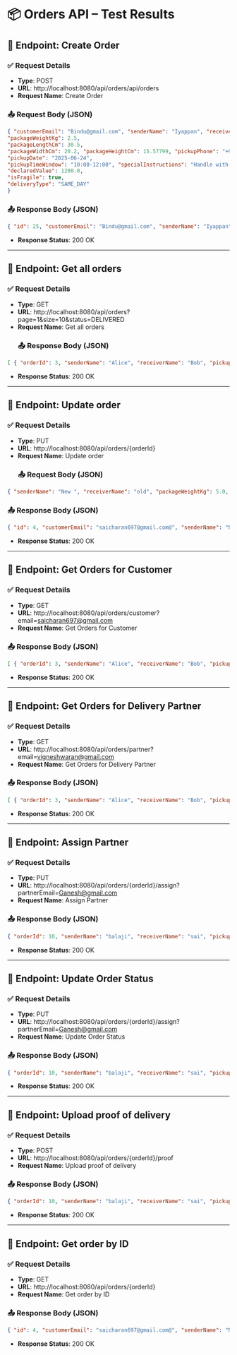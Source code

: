 # 📦 Orders API – Test Results

## 🔄 Endpoint: Create Order

### ✅ Request Details

- **Type**: POST
- **URL**: http://localhost:8080/api/orders/api/orders
- **Request Name**: Create Order

### 📤 Request Body (JSON)
```json
{ "customerEmail": "Bindu@gmail.com", "senderName": "Iyappan", "receiverName": "sai", "pickupAddress": "56, chennai, TN, 600001", "deliveryAddress": "80 subramaniya nagar St, karakudi,TN ,600002", "packageType": "ENVELOPE",
"packageWeightKg": 2.5,
"packageLengthCm": 30.5,
"packageWidthCm": 20.2, "packageHeightCm": 15.57799, "pickupPhone": "+91-9876543210", "deliveryPhone": "+91-9988776655",
"pickupDate": "2025-06-24",
"pickupTimeWindow": "10:00-12:00", "specialInstructions": "Handle with care", "paymentMode": "ONLINE",
"declaredValue": 1200.0,
"isFragile": true,
"deliveryType": "SAME_DAY"
}
```

### 📤 Response Body (JSON) 
```json
{ "id": 25, "customerEmail": "Bindu@gmail.com", "senderName": "Iyappan", "receiverName": "sai", "pickupAddress": "56, chennai, TN, 600001", "deliveryAddress": "80 subramaniya nagar St, karakudi,TN ,600002", "packageType": "ENVELOPE", "packageWeightKg": 2.5, "packageLengthCm": 30.5, "packageWidthCm": 20.2, "packageHeightCm": 15.58, "pickupPhone": "+91-9876543210", "deliveryPhone": "+91-9988776655", "pickupDate": "2025-06-24", "pickupTimeWindow": "10:00-12:00", "specialInstructions": "Handle with care", "paymentMode": "ONLINE", "declaredValue": 1200.0, "isFragile": true, "status": "PENDING", "deliveryType": "SAME_DAY", "invoiceStatus": null, "assignedPartnerEmail": null, "createdAt": "2025-08-17T15:22:17.8941381", "deliveryProofPath": null }
```
- **Response Status**: 200 OK
----
## 🔄 Endpoint: Get all orders

### ✅ Request Details

- **Type**: GET
- **URL**: http://localhost:8080/api/orders?page=1&size=10&status=DELIVERED
- **Request Name**: Get all orders
  ### 📤 Response Body (JSON) 
```json
[ { "orderId": 3, "senderName": "Alice", "receiverName": "Bob", "pickupAddress": "123 A St, City, State, ZIP", "deliveryAddress": "456 B St, City, State, ZIP", "paymentMode": "COD", "declaredValue": 0.0, "deliveryType": "EXPRESS", "status": "DELIVERED", "invoiceStatus": null }, { "orderId": 5, "senderName": "balaji", "receiverName": "sai", "pickupAddress": "56, chennai, TN, 600001", "deliveryAddress": "80 subramaniya nagar St, karakudi,TN ,600002", "paymentMode": "COD", "declaredValue": 1200.0, "deliveryType": "EXPRESS", "status": "DELIVERED", "invoiceStatus": null } ]
```
- **Response Status**: 200 OK
----
## 🔄 Endpoint: Update order

### ✅ Request Details

- **Type**: PUT
- **URL**: http://localhost:8080/api/orders/{orderId}
- **Request Name**: Update order
  ### 📤 Request Body (JSON)
```json
{ "senderName": "New ", "receiverName": "old", "packageWeightKg": 5.0, "packageHeightCm": 25.0, "isFragile": false }
```
 ### 📤 Response Body (JSON) 
```json
{ "id": 4, "customerEmail": "saicharan697@gmail.com@", "senderName": "New ", "receiverName": "old", "pickupAddress": "56, chennai, TN, 600001", "deliveryAddress": "80 subramaniya nagar St, karakudi,TN ,600002", "packageType": "ENVELOPE", "packageWeightKg": 5.0, "packageLengthCm": 30.0, "packageWidthCm": 20.0, "packageHeightCm": 25.0, "pickupPhone": "+91-9876543210", "deliveryPhone": "+91-9988776655", "pickupDate": "2025-06-24", "pickupTimeWindow": "10:00-12:00", "specialInstructions": "Handle with care", "paymentMode": "COD", "declaredValue": 1200.0, "isFragile": false, "status": "PENDING", "deliveryType": "EXPRESS", "invoiceStatus": null, "assignedPartnerEmail": null, "createdAt": "2025-06-29T14:28:23.550738", "deliveryProofPath": null }
```
- **Response Status**: 200 OK
- ----
## 🔄 Endpoint: Get Orders for Customer

### ✅ Request Details

- **Type**: GET
- **URL**:  http://localhost:8080/api/orders/customer?email=saicharan697@gmail.com
- **Request Name**: Get Orders for Customer

 ### 📤 Response Body (JSON) 
```json
[ { "orderId": 3, "senderName": "Alice", "receiverName": "Bob", "pickupAddress": "123 A St, City, State, ZIP", "deliveryAddress": "456 B St, City, State, ZIP", "paymentMode": "COD", "declaredValue": 0.0, "deliveryType": "EXPRESS", "status": "DELIVERED", "invoiceStatus": null }, { "orderId": 1, "senderName": "Alice", "receiverName": "Bob", "pickupAddress": "123 A St, City, State, ZIP", "deliveryAddress": "456 B St, City, State, ZIP", "paymentMode": null, "declaredValue": 87.0, "deliveryType": null, "status": "IN_TRANSIT", "invoiceStatus": null }, { "orderId": 2, "senderName": "Alice", "receiverName": "Bob", "pickupAddress": "123 A St, City, State, ZIP", "deliveryAddress": "456 B St, City, State, ZIP", "paymentMode": null, "declaredValue": 12.0, "deliveryType": null, "status": "IN_TRANSIT", "invoiceStatus": null } ]
```
- **Response Status**: 200 OK
- - ----
## 🔄 Endpoint: Get Orders for Delivery Partner

### ✅ Request Details

- **Type**: GET
- **URL**:   http://localhost:8080/api/orders/partner?email=vigneshwaran@gmail.com
- **Request Name**: Get Orders for Delivery Partner

 ### 📤 Response Body (JSON) 
```json
[ { "orderId": 3, "senderName": "Alice", "receiverName": "Bob", "pickupAddress": "123 A St, City, State, ZIP", "deliveryAddress": "456 B St, City, State, ZIP", "paymentMode": "COD", "declaredValue": 0.0, "deliveryType": "EXPRESS", "status": "DELIVERED", "invoiceStatus": null }, { "orderId": 5, "senderName": "balaji", "receiverName": "sai", "pickupAddress": "56, chennai, TN, 600001", "deliveryAddress": "80 subramaniya nagar St, karakudi,TN ,600002", "paymentMode": "COD", "declaredValue": 1200.0, "deliveryType": "EXPRESS", "status": "DELIVERED", "invoiceStatus": null }, { "orderId": 1, "senderName": "Alice", "receiverName": "Bob", "pickupAddress": "123 A St, City, State, ZIP", "deliveryAddress": "456 B St, City, State, ZIP", "paymentMode": null, "declaredValue": 87.0, "deliveryType": null, "status": "IN_TRANSIT", "invoiceStatus": null }, { "orderId": 2, "senderName": "Alice", "receiverName": "Bob", "pickupAddress": "123 A St, City, State, ZIP", "deliveryAddress": "456 B St, City, State, ZIP", "paymentMode": null, "declaredValue": 12.0, "deliveryType": null, "status": "IN_TRANSIT", "invoiceStatus": null }, { "orderId": 13, "senderName": "balaji", "receiverName": "sai", "pickupAddress": "56, chennai, TN, 600001", "deliveryAddress": "80 subramaniya nagar St, karakudi,TN ,600002", "paymentMode": "ONLINE", "declaredValue": 1200.0, "deliveryType": "SAME_DAY", "status": "PENDING", "invoiceStatus": null }, { "orderId": 6, "senderName": "balaji", "receiverName": "sai", "pickupAddress": "56, chennai, TN, 600001", "deliveryAddress": "80 subramaniya nagar St, karakudi,TN ,600002", "paymentMode": "COD", "declaredValue": 1200.0, "deliveryType": "EXPRESS", "status": "PENDING", "invoiceStatus": null } ]
```
- **Response Status**: 200 OK
- ----
## 🔄 Endpoint: Assign Partner

### ✅ Request Details

- **Type**: PUT
- **URL**:  http://localhost:8080/api/orders/{orderId}/assign?partnerEmail=Ganesh@gmail.com
- **Request Name**: Assign Partner

 ### 📤 Response Body (JSON) 
```json
{ "orderId": 10, "senderName": "balaji", "receiverName": "sai", "pickupAddress": "56, chennai, TN, 600001", "deliveryAddress": "80 subramaniya nagar St, karakudi,TN ,600002", "paymentMode": "ONLINE", "declaredValue": 1200.0, "deliveryType": "SAME_DAY", "status": "PENDING", "invoiceStatus": null }
```
- **Response Status**: 200 OK
- - ----
## 🔄 Endpoint: Update Order Status

### ✅ Request Details

- **Type**: PUT
- **URL**:  http://localhost:8080/api/orders/{orderId}/assign?partnerEmail=Ganesh@gmail.com
- **Request Name**: Update Order Status

 ### 📤 Response Body (JSON) 
```json
{ "orderId": 10, "senderName": "balaji", "receiverName": "sai", "pickupAddress": "56, chennai, TN, 600001", "deliveryAddress": "80 subramaniya nagar St, karakudi,TN ,600002", "paymentMode": "ONLINE", "declaredValue": 1200.0, "deliveryType": "SAME_DAY", "status": "DELIVERED", "invoiceStatus": null }
```
- **Response Status**: 200 OK
-----
## 🔄 Endpoint: Upload proof of delivery

### ✅ Request Details

- **Type**: POST
- **URL**:  http://localhost:8080/api/orders/{orderId}/proof 
- **Request Name**: Upload proof of delivery


### 📤 Response Body (JSON) 
```json
{ "orderId": 10, "senderName": "balaji", "receiverName": "sai", "pickupAddress": "56, chennai, TN, 600001", "deliveryAddress": "80 subramaniya nagar St, karakudi,TN ,600002", "paymentMode": "ONLINE", "declaredValue": 1200.0, "deliveryType": "SAME_DAY", "status": "DELIVERED", "invoiceStatus": null }
```
- **Response Status**: 200 OK
----
## 🔄 Endpoint: Get order by ID

### ✅ Request Details

- **Type**: GET
- **URL**:  http://localhost:8080/api/orders/{orderId}
- **Request Name**: Get order by ID


### 📤 Response Body (JSON) 
```json
{ "id": 4, "customerEmail": "saicharan697@gmail.com@", "senderName": "New ", "receiverName": "old", "pickupAddress": "56, chennai, TN, 600001", "deliveryAddress": "80 subramaniya nagar St, karakudi,TN ,600002", "packageType": "ENVELOPE", "packageWeightKg": 5.0, "packageLengthCm": 30.0, "packageWidthCm": 25.0, "packageHeightCm": 20.0, "pickupPhone": "+91-9988776655", "deliveryPhone": "+91-9876543210", "pickupDate": "2025-06-24", "pickupTimeWindow": "10:00-12:00", "specialInstructions": "Handle with care", "paymentMode": "COD", "declaredValue": 1200.0, "isFragile": false, "status": "PENDING", "deliveryType": "EXPRESS", "invoiceStatus": null, "assignedPartnerEmail": null, "createdAt": "2025-06-29T14:28:23.550738", "deliveryProofPath": null }
```
- **Response Status**: 200 OK
